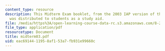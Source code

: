 ```yaml
---
content_type: resource
description: This Midterm Exam booklet, from the 2003 IAP version of this course,
  was distributed to students as a study aid.
file: /media/https%3A/open-learning-course-data-rc.s3.amazonaws.com/8-20-introduction-to-special-relativity-january-iap-2005/eac6914411958af153a7fb931e99660c_midterm03.pdf
file_type: application/pdf
resourcetype: Document
title: midterm03.pdf
uid: eac69144-1195-8af1-53a7-fb931e99660c
---
```

